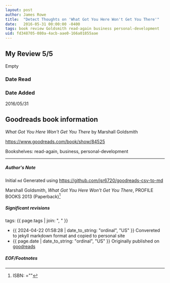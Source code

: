 ```yaml
---
layout: post
author: James Rowe
title:  "Detect Thoughts on 'What Got You Here Won't Get You There'"
date:   2016-05-31 00:00:00 -0400
tags: book review Goldsmith read-again business personal-development
uid: fd348705-080a-4acb-aae0-166a01855aae
---
```


<!-- highly dependent on how you personally use jekyll templates, and how you want this to show up -->
<!-- escape any jekyll keys with double brackets -->

## My Review 5/5

Empty

### Date Read


### Date Added
2016/05/31

## Goodreads book information

*What Got You Here Won't Get You There* by Marshall Goldsmith

https://www.goodreads.com/book/show/84525

Bookshelves: read-again, business, personal-development

---

##### Author's Note

Initial `md` Generated using https://github.com/jsr6720/goodreads-csv-to-md

Marshall Goldsmith, *What Got You Here Won't Get You There*,  PROFILE BOOKS 2013 (Paperback)[^1]

##### Significant revisions

tags: {{ page.tags | join: ", " }} <!-- todo move this somewhere -->

- {{ 2024-04-22 01:58:28 | date_to_string: "ordinal", "US" }} Convereted to jekyll markdown format and copied to personal site
- {{ page.date | date_to_string: "ordinal", "US" }} Originally published on [goodreads](https://www.goodreads.com)

##### EOF/Footnotes

[^1]: ISBN: =""